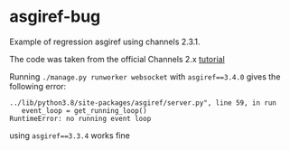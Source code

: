 # asgiref-bug


Example of regression asgiref using channels 2.3.1.

The code was taken from the official Channels 2.x [tutorial](https://channels.readthedocs.io/en/2.x/tutorial/part_1.html)

Running `./manage.py runworker websocket` with `asgiref==3.4.0` gives the following error:
 
 ```
../lib/python3.8/site-packages/asgiref/server.py", line 59, in run
    event_loop = get_running_loop()
RuntimeError: no running event loop
```

using `asgiref==3.3.4` works fine

